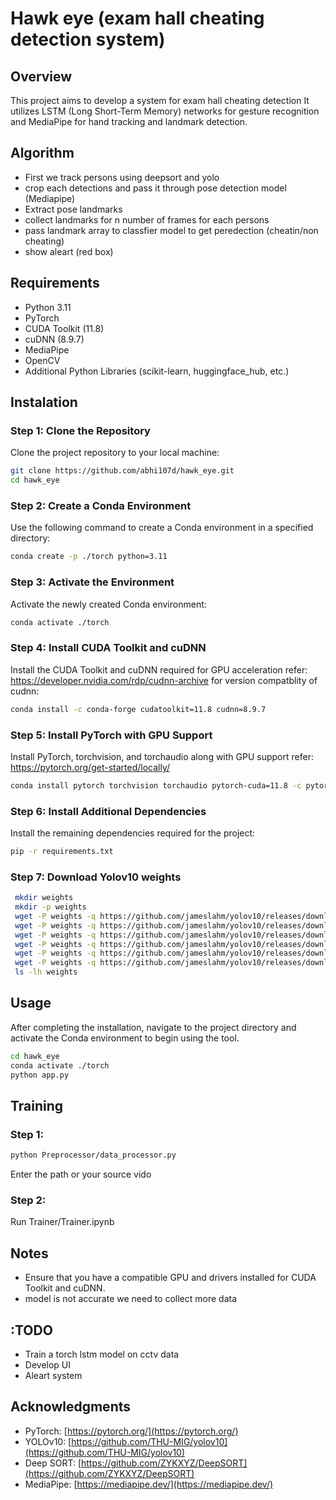 # Hawk eye (exam hall cheating detection system) 

## Overview
This project aims to develop a system for exam hall cheating detection It utilizes LSTM (Long Short-Term Memory) networks for gesture recognition and MediaPipe for hand tracking and landmark detection.

## Algorithm
 - First we track persons using deepsort and yolo
 - crop each detections and pass it through pose detection model (Mediapipe)
 - Extract pose landmarks
 - collect landmarks for n number of frames for each persons 
 - pass landmark array to classfier model to get peredection (cheatin/non cheating)
 - show aleart (red box)

## Requirements
- Python 3.11
- PyTorch
- CUDA Toolkit (11.8)
- cuDNN (8.9.7)
- MediaPipe
- OpenCV
- Additional Python Libraries (scikit-learn, huggingface_hub, etc.)

## Instalation

### Step 1: Clone the Repository
Clone the project repository to your local machine:
```bash
git clone https://github.com/abhi107d/hawk_eye.git
cd hawk_eye
```

### Step 2: Create a Conda Environment 
Use the following command to create a Conda environment in a specified directory:
```bash
conda create -p ./torch python=3.11
```

### Step 3: Activate the Environment
Activate the newly created Conda environment:
```bash
conda activate ./torch
```

### Step 4: Install CUDA Toolkit and cuDNN
Install the CUDA Toolkit and cuDNN required for GPU acceleration
refer: https://developer.nvidia.com/rdp/cudnn-archive for version compatblity of cudnn:
```bash
conda install -c conda-forge cudatoolkit=11.8 cudnn=8.9.7
```

### Step 5: Install PyTorch with GPU Support
Install PyTorch, torchvision, and torchaudio along with GPU support
refer: https://pytorch.org/get-started/locally/ 
```bash
conda install pytorch torchvision torchaudio pytorch-cuda=11.8 -c pytorch -c nvidia
```

### Step 6: Install Additional Dependencies
Install the remaining dependencies required for the project:
```bash
pip -r requirements.txt
```

### Step 7: Download Yolov10 weights
```bash
 mkdir weights
 mkdir -p weights
 wget -P weights -q https://github.com/jameslahm/yolov10/releases/download/v1.0/yolov10n.pt
 wget -P weights -q https://github.com/jameslahm/yolov10/releases/download/v1.0/yolov10s.pt
 wget -P weights -q https://github.com/jameslahm/yolov10/releases/download/v1.0/yolov10m.pt
 wget -P weights -q https://github.com/jameslahm/yolov10/releases/download/v1.0/yolov10b.pt
 wget -P weights -q https://github.com/jameslahm/yolov10/releases/download/v1.0/yolov10x.pt
 wget -P weights -q https://github.com/jameslahm/yolov10/releases/download/v1.0/yolov10l.pt
 ls -lh weights
 ```


## Usage
After completing the installation, navigate to the project directory and activate the Conda environment to begin using the tool.

```bash
cd hawk_eye
conda activate ./torch
python app.py
```

## Training

### Step 1:
```bash
python Preprocessor/data_processor.py
```
Enter the path or your source vido

### Step 2:
Run Trainer/Trainer.ipynb

## Notes
- Ensure that you have a compatible GPU and drivers installed for CUDA Toolkit and cuDNN.
- model is not accurate we need to collect more data

## :TODO
- Train a torch lstm model on cctv data
- Develop UI
- Aleart system 

## Acknowledgments
- PyTorch: [https://pytorch.org/](https://pytorch.org/)
- YOLOv10: [https://github.com/THU-MIG/yolov10](https://github.com/THU-MIG/yolov10)
- Deep SORT: [https://github.com/ZYKXYZ/DeepSORT](https://github.com/ZYKXYZ/DeepSORT)
- MediaPipe: [https://mediapipe.dev/](https://mediapipe.dev/)

